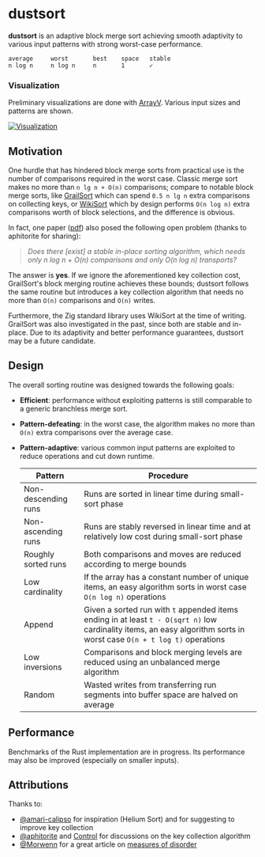 # dustsort

**dustsort** is an adaptive block merge sort achieving smooth adaptivity to various input patterns with strong worst-case performance.

```
average     worst       best    space   stable
n log n     n log n     n       1       ✓
```

### Visualization

Preliminary visualizations are done with [ArrayV](https://github.com/Gaming32/ArrayV). Various input sizes and patterns are shown.

[![Visualization](https://i.ytimg.com/vi/nBRzPWcui6w/mqdefault.jpg)](https://www.youtube.com/watch?v=nBRzPWcui6w)

## Motivation

One hurdle that has hindered block merge sorts from practical use is the number of comparisons required in the worst case. Classic merge sort makes no more than `n lg n + O(n)` comparisons; compare to notable block merge sorts, like [GrailSort](https://github.com/Mrrl/GrailSort) which can spend `0.5 n lg n` extra comparisons on collecting keys, or [WikiSort](github.com/BonzaiThePenguin/WikiSort) which by design performs `O(n log n)` extra comparisons worth of block selections, and the difference is obvious.

In fact, one paper ([pdf](https://users.informatik.uni-halle.de/~ahyjb/sort.pdf)) also posed the following open problem (thanks to aphitorite for sharing):

>_Does there [exist] a stable in-place sorting algorithm, which needs only n log n + O(n) comparisons and only O(n log n) transports?_

The answer is **yes**. If we ignore the aforementioned key collection cost, GrailSort's block merging routine achieves these bounds; dustsort follows the same routine but introduces a key collection algorithm that needs no more than `O(n)` comparisons and `O(n)` writes.

Furthermore, the Zig standard library uses WikiSort at the time of writing. GrailSort was also investigated in the past, since both are stable and in-place. Due to its adaptivity and better performance guarantees, dustsort may be a future candidate.

## Design

The overall sorting routine was designed towards the following goals:

- **Efficient**: performance without exploiting patterns is still comparable to a generic branchless merge sort.

- **Pattern-defeating**: in the worst case, the algorithm makes no more than `O(n)` extra comparisons over the average case.

- **Pattern-adaptive**: various common input patterns are exploited to reduce operations and cut down runtime.

    | Pattern               | Procedure
    | --------------------- | -
    | Non-descending runs   | Runs are sorted in linear time during small-sort phase 
    | Non-ascending runs    | Runs are stably reversed in linear time and at relatively low cost during small-sort phase
    | Roughly sorted runs   | Both comparisons and moves are reduced according to merge bounds
    | Low cardinality       | If the array has a constant number of unique items, an easy algorithm sorts in worst case `O(n log n)` operations
    | Append                | Given a sorted run with `t` appended items ending in at least `t - O(sqrt n)` low cardinality items, an easy algorithm sorts in worst case `O(n + t log t)` operations
    | Low inversions        | Comparisons and block merging levels are reduced using an unbalanced merge algorithm
    | Random                | Wasted writes from transferring run segments into buffer space are halved on average

## Performance

Benchmarks of the Rust implementation are in progress. Its performance may also be improved (especially on smaller inputs).

## Attributions

Thanks to:
- [@amari-calipso](https://github.com/amari-calipso) for inspiration (Helium Sort) and for suggesting to improve key collection
- [@aphitorite](https://github.com/aphitorite) and [Control](https://github.com/Control55) for discussions on the key collection algorithm
- [@Morwenn](https://github.com/Morwenn) for a great article on [measures of disorder](https://morwenn.github.io/algorithms,/sorting,/presortedness/2025/06/15/TSB001-amp-a-new-measure-of-presortedness.html)
